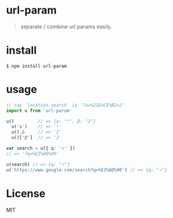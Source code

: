 # url-param
> separate / combine url params easily.

# install
```
$ npm install url-param
```

# usage
```javascript
// say `location.search` is '?a=%21&%CE%B2=2'
import u from 'url-param'

u()         // => {a: "!", β: "2"}
  u('a')    // => '!'
  u().β     // => '2'
  u()['β']  // => '2'

var search = u({ q: '⭐' })
// => '?q=%E2%AD%90'

u(search) // => {q: "⭐"}
u('https://www.google.com/search?q=%E2%AD%90') // => {q: "⭐"}
```

# License
MIT
